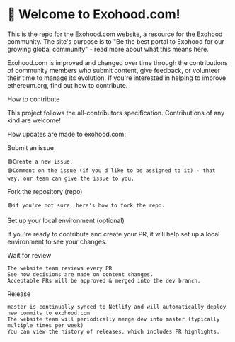 # 👋 Welcome to Exohood.com!
This is the repo for the Exohood.com website, a resource for the Exohood community. The site's purpose is to "Be the best portal to Exohood for our growing global community" - read more about what this means here.

Exohood.com is improved and changed over time through the contributions of community members who submit content, give feedback, or volunteer their time to manage its evolution. If you're interested in helping to improve ethereum.org, find out how to contribute.

How to contribute

This project follows the all-contributors specification. Contributions of any kind are welcome!

How updates are made to exohood.com:

Submit an issue

    🟢Create a new issue.
    🟢Comment on the issue (if you'd like to be assigned to it) - that way, our team can give the issue to you.

Fork the repository (repo)

    🟢if you're not sure, here's how to fork the repo.

Set up your local environment (optional)

If you're ready to contribute and create your PR, it will help set up a local environment to see your changes.

Wait for review

    The website team reviews every PR
    See how decisions are made on content changes.
    Acceptable PRs will be approved & merged into the dev branch.

Release

    master is continually synced to Netlify and will automatically deploy new commits to exohood.com
    The website team will periodically merge dev into master (typically multiple times per week)
    You can view the history of releases, which includes PR highlights.
